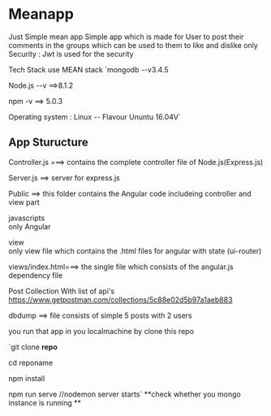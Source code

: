 # Meanapp
Just Simple mean app
Simple app which is made for User to post their comments in the groups which can be used to them to like and dislike only 
Security : Jwt is used for the security

Tech Stack use MEAN stack 
`mongodb --v3.4.5

Node.js --v ==>8.1.2

npm -v ==> 5.0.3

Operating system : Linux -- Flavour Ununtu 16.04V`

App Sturucture
---

Controller.js ===> contains the complete controller file of Node.js(Express.js)

Server.js ==> server for express.js

Public ==> this folder contains the Angular code includeing controller and view part 
     
  javascripts  
          only Angular

   view  
         only view file which contains the .html files for angular with state (ui-router)
           
views/index.html===> the single file which consists of the angular.js dependency file

Post Collection With list of api's
https://www.getpostman.com/collections/5c88e02d5b97a1aeb883


dbdump ==> file consists of simple 5 posts with 2 users 

you run that app in you localmachine by clone this repo

`git clone **repo**

cd reponame

npm install

npm run serve //nodemon server starts`
**check whether you mongo instance is running **



